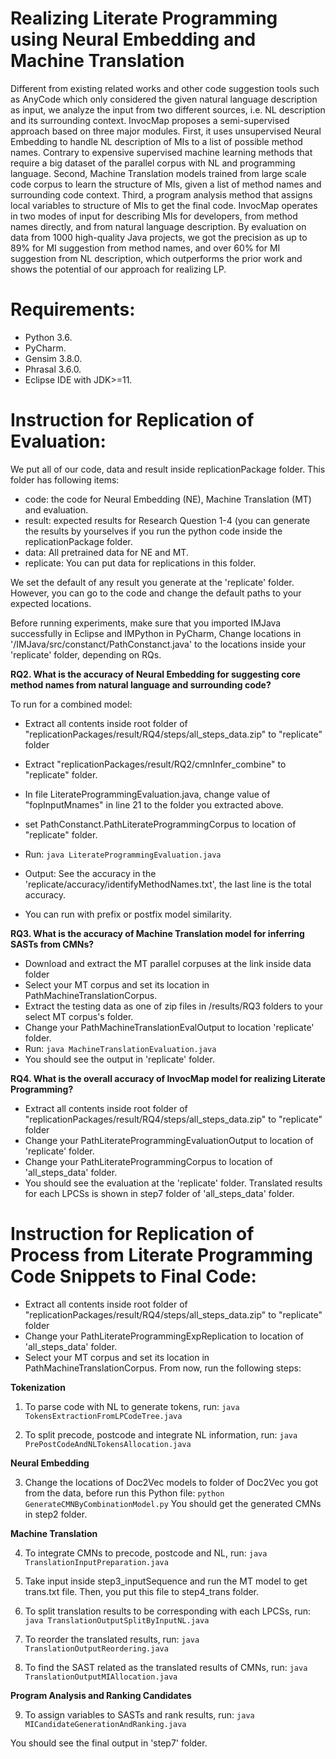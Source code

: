 # Realizing Literate Programming using Neural Embedding and Machine Translation
Different from existing related works and other code suggestion tools such as AnyCode which only considered the given natural language description as input, we analyze the input from two different sources, i.e. NL description and its surrounding context.
InvocMap proposes a semi-supervised approach based on three major modules.
First, it uses unsupervised Neural Embedding to handle NL description of MIs to a list of possible method names.
Contrary to expensive supervised machine learning methods that require a big dataset of the parallel corpus with NL and programming language.
Second, Machine Translation models trained from large scale code corpus to learn the structure of MIs, given a list of method names and surrounding code context.
Third, a program analysis method that assigns local variables to structure of MIs to get the final code.
InvocMap operates in two modes of input for describing MIs for developers, from method names directly, and from natural language description.
By evaluation on data from 1000 high-quality Java projects, we got the precision as up to 89\% for MI suggestion from method names, and over 60\% for MI suggestion from NL description, which outperforms the prior work and shows the potential of our approach for realizing LP.

# Requirements:
- Python 3.6.
- PyCharm.
- Gensim 3.8.0.
- Phrasal 3.6.0.
- Eclipse IDE with JDK>=11.


# Instruction for Replication of Evaluation:

We put all of our code, data and result inside replicationPackage folder. This folder has following items:

- code: the code for Neural Embedding (NE), Machine Translation (MT) and evaluation.
- result: expected results for Research Question 1-4 (you can generate the results by yourselves if you run the python code inside the replicationPackage folder.
- data: All pretrained data for NE and MT.
- replicate: You can put data for replications in this folder.

We set the default of any result you generate at the 'replicate' folder. However, you can go to the code and change the default paths to your expected locations.

Before running experiments, make sure that you imported IMJava successfully in Eclipse and IMPython in PyCharm,
Change locations in '/IMJava/src/constanct/PathConstanct.java' to the locations inside your 'replicate' folder, depending on RQs.


**RQ2. What is the accuracy of Neural Embedding for suggesting core method names from natural language and surrounding code?**

To run for a combined model:
- Extract all contents inside root folder of "replicationPackages/result/RQ4/steps/all_steps_data.zip" to "replicate" folder
- Extract "replicationPackages/result/RQ2/cmnInfer_combine" to "replicate" folder.
- In file LiterateProgrammingEvaluation.java, change value of "fopInputMnames" in line 21 to the folder you extracted above.
- set PathConstanct.PathLiterateProgrammingCorpus to location of "replicate" folder.
- Run:
```java LiterateProgrammingEvaluation.java```

- Output: See the accuracy in the 'replicate/accuracy/identifyMethodNames.txt', the last line is the total accuracy.
- You can run with prefix or postfix model similarity.

**RQ3. What is the accuracy of Machine Translation model for inferring SASTs from CMNs?**
- Download and extract the MT parallel corpuses at the link inside data folder
- Select your MT corpus and set its location in PathMachineTranslationCorpus.
- Extract the testing data as one of zip files in /results/RQ3 folders to your select MT corpus's folder.
- Change your PathMachineTranslationEvalOutput to location 'replicate' folder.
- Run:
```java MachineTranslationEvaluation.java```
- You should see the output in 'replicate' folder.


**RQ4. What is the overall accuracy of InvocMap model for realizing Literate Programming?**
- Extract all contents inside root folder of "replicationPackages/result/RQ4/steps/all_steps_data.zip" to "replicate" folder
- Change your PathLiterateProgrammingEvaluationOutput to location of 'replicate' folder.
- Change your PathLiterateProgrammingCorpus to location of 'all_steps_data' folder.
- You should see the evaluation at the 'replicate' folder. Translated results for each LPCSs is shown in step7 folder of 'all_steps_data' folder.

# Instruction for Replication of Process from Literate Programming Code Snippets to Final Code:
- Extract all contents inside root folder of "replicationPackages/result/RQ4/steps/all_steps_data.zip" to "replicate" folder
- Change your PathLiterateProgrammingExpReplication to location of 'all_steps_data' folder.
- Select your MT corpus and set its location in PathMachineTranslationCorpus.
From now, run the following steps:

**Tokenization**

1) To parse code with NL to generate tokens, run:
```java TokensExtractionFromLPCodeTree.java```

2) To split precode, postcode and integrate NL information, run:
```java PrePostCodeAndNLTokensAllocation.java```

**Neural Embedding**

3) Change the locations of Doc2Vec models to folder of Doc2Vec you got from the data, before run this Python file:
```python GenerateCMNByCombinationModel.py```
You should get the generated CMNs in step2 folder.

**Machine Translation**

4) To integrate CMNs to precode, postcode and NL, run:
```java TranslationInputPreparation.java```

5) Take input inside step3_inputSequence and run the MT model to get trans.txt file. Then, you put this file to step4_trans folder.

6) To split translation results to be corresponding with each LPCSs, run:
```java TranslationOutputSplitByInputNL.java```

7) To reorder the translated results, run:
```java TranslationOutputReordering.java```

8) To find the SAST related as the translated results of CMNs, run:
```java TranslationOutputMIAllocation.java```

**Program Analysis and Ranking Candidates**

9) To assign variables to SASTs and rank results, run:
```java MICandidateGenerationAndRanking.java```

You should see the final output in 'step7' folder.
